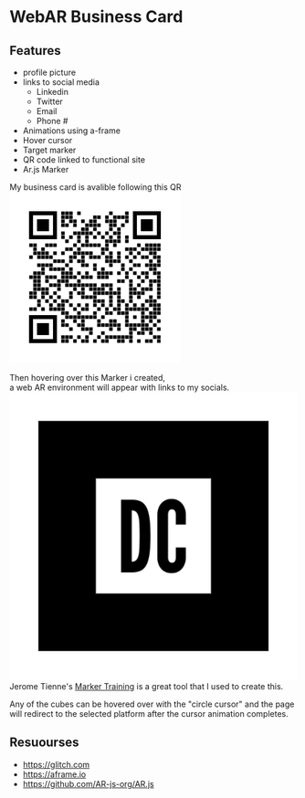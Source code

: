 # WebAR Business Card

## Features

- profile picture
- links to social media
    - Linkedin
    - Twitter
    - Email
    - Phone #
- Animations using a-frame
- Hover cursor
- Target marker
- QR code linked to functional site
- Ar.js Marker


My business card is avalible following this QR  
![QR Code](https://raw.githubusercontent.com/urwithinrange/urwithinrange.github.io/main/webAR_bussiness_card/card-qr.png)  
  
Then hovering over this Marker i created,  
a web AR environment will appear with links to my socials.  
![My target](https://raw.githubusercontent.com/urwithinrange/urwithinrange.github.io/main/webAR_bussiness_card/pattern-frame.png)  
Jerome Tienne's [Marker Training](https://jeromeetienne.github.io/AR.js/three.js/examples/marker-training/examples/generator.html "custom marker generator") is a great tool that I used to create this.  
  
Any of the cubes can be hovered over with the "circle cursor" and the page will redirect to the selected platform after the cursor animation completes.

## Resuourses

- https://glitch.com
- https://aframe.io
- https://github.com/AR-js-org/AR.js
